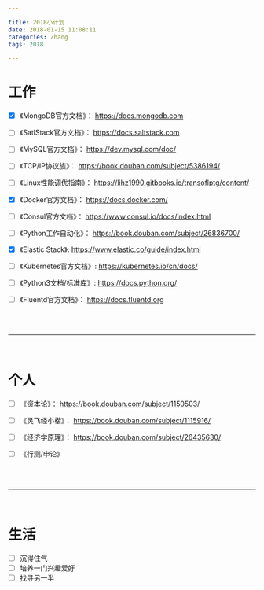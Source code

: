 ```yaml
---

title: 2018小计划
date: 2018-01-15 11:08:11
categories: Zhang
tags: 2018

---
```


# 工作


- [x] 《MongoDB官方文档》： <https://docs.mongodb.com>
- [ ] 《SatlStack官方文档》： <https://docs.saltstack.com>
- [ ] 《MySQL官方文档》： <https://dev.mysql.com/doc/>
- [ ] 《TCP/IP协议族》： <https://book.douban.com/subject/5386194/>
- [ ] 《Linux性能调优指南》： <https://lihz1990.gitbooks.io/transoflptg/content/>
- [x] 《Docker官方文档》： <https://docs.docker.com/>
- [ ] 《Consul官方文档》： <https://www.consul.io/docs/index.html>
- [ ] 《Python工作自动化》： <https://book.douban.com/subject/26836700/>
- [x] 《Elastic Stack》: <https://www.elastic.co/guide/index.html>
- [ ] 《Kubernetes官方文档》: <https://kubernetes.io/cn/docs/>
- [ ] 《Python3文档/标准库》: <https://docs.python.org/>
- [ ] 《Fluentd官方文档》： <https://docs.fluentd.org>




<!--more-->

<br/>
<br/>


---

<br/>



# 个人


- [ ] 《资本论》： <https://book.douban.com/subject/1150503/>
- [ ] 《灵飞经小楷》： <https://book.douban.com/subject/1115916/>
- [ ] 《经济学原理》： <https://book.douban.com/subject/26435630/>
- [ ] 《行测/申论》





<br/>
<br/>

---

<br/>



# 生活


- [ ] 沉得住气
- [ ] 培养一门兴趣爱好
- [ ] 找寻另一半